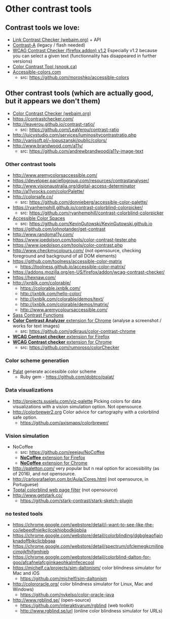 # Other contrast tools

## Contrast tools we love:
* [Link Contrast Checker (webaim.org)](https://webaim.org/resources/linkcontrastchecker/) + API
* [Contrast-A](http://www.dasplankton.de/ContrastA/) (legacy / flash needed)
* [WCAG Contrast Checker (firefox addon) v1.2](https://addons.mozilla.org/fr/firefox/addon/wcag-contrast-checker/versions/?page=1#version-1.2) Especially v1.2 because you can select a given text (functionnality has disappeared in further versions)
* [Color Contrast Tool (snook.ca)](http://snook.ca/technical/colour_contrast/colour.html)
* [Accessible-colors.com](http://accessible-colors.com/)
    * src: https://github.com/moroshko/accessible-colors

## Other contrast tools (which are actually good, but it appears we don't them)

* [Color Contrast Checker (webaim.org)](http://webaim.org/resources/contrastchecker/)
* https://contrastchecker.com/
* http://leaverou.github.io/contrast-ratio/
    * src: https://github.com/LeaVerou/contrast-ratio
* http://juicystudio.com/services/luminositycontrastratio.php
* http://vanisoft.pl/~lopuszanski/public/colors/
* http://www.brandwood.com/a11y/
    * src: https://github.com/andrewbrandwood/a11y-image-text

### Other contrast tools

* http://www.aremycolorsaccessible.com/
* https://developer.paciellogroup.com/resources/contrastanalyser/
* http://www.visionaustralia.org/digital-access-determinator
* http://a11yrocks.com/colorPalette/
* http://colorsafe.co/
    * src: https://github.com/donnieberg/accessible-color-palette/
* https://ryanhemphill.github.io/contrast-colorblind-colorpicker/
    * src: https://github.com/ryanhemphill/contrast-colorblind-colorpicker
* [Accessible Color Spaces](http://kevingutowski.github.io/color.html)
    * src: https://github.com/KevinGutowski/KevinGutowski.github.io
* https://github.com/johnotander/get-contrast
* http://www.randoma11y.com/
* https://www.joedolson.com/tools/color-contrast-tester.php
* https://www.joedolson.com/tools/color-contrast.php
* http://www.checkmycolours.com/ (not opensource, checking foreground and background of all DOM elements)
* https://github.com/toolness/accessible-color-matrix
    * https://toolness.github.io/accessible-color-matrix/
* https://addons.mozilla.org/en-US/firefox/addon/wcag-contrast-checker/
* https://hexnaw.com/
* http://jxnblk.com/colorable/
    * https://colorable.jxnblk.com/
    * http://jxnblk.com/hello-color/
    * http://jxnblk.com/colorable/demos/text/
    * http://jxnblk.com/colorable/demos/matrix/
    * http://www.aremycoloursaccessible.com/
* [Sass Contrast Functions](https://codepen.io/giana/project/full/ZWbGzD)
* [**Color Contrast Analyzer** extension for Chrome](https://chrome.google.com/webstore/detail/color-contrast-analyzer/dagdlcijhfbmgkjokkjicnnfimlebcll) (analyse a screenshot / works for text images)
    * src: https://github.com/gdkraus/color-contrast-chrome
* [**WCAG Contrast checker** extension for Firefox](https://addons.mozilla.org/fr/firefox/addon/wcag-contrast-checker/)
* [**WCAG Contrast checker** extension for Chrome](https://chrome.google.com/webstore/detail/wcag-contrast-checker/plnahcmalebffmaghcpcmpaciebdhgdf)
    * src: https://github.com/rumoroso/colorChecker



### Color scheme generation

* [Palat](https://dobtco.github.io/palat/) generate accessible color scheme
    * Ruby gem - https://github.com/dobtco/palat/

### Data visualizations
* http://projects.susielu.com/viz-palette Picking colors for data visualizations with a vision simulation option. Not opensource. 
* http://colorbrewer2.org  Color advice for cartography with a colorblind safe option.
  * https://github.com/axismaps/colorbrewer/

### Vision simulation

* NoCoffee
  - src: https://github.com/eeejay/NoCoffee
  - [**NoCoffee** extension for Firefox](https://addons.mozilla.org/en-US/firefox/addon/nocoffee/)
  - [**NoCoffee** extension for Chrome](https://chrome.google.com/webstore/detail/nocoffee/jjeeggmbnhckmgdhmgdckeigabjfbddl)
* http://paletton.com/ very popular but n real option for accessibility (as of 2016), and not opensource.
* http://carlosrafaelgn.com.br/Aula/Cores.html (not opensource, in Portuguese)
* [Toptal colorblind web page filter](https://www.toptal.com/designers/colorfilter) (not opensource)
* http://www.getstark.co/
    * https://github.com/stark-contrast/stark-sketch-plugin

### no tested tools
* https://chrome.google.com/webstore/detail/i-want-to-see-like-the-co/jebeedfnielkcjlcokhiobodkjjpbjia
* https://chrome.google.com/webstore/detail/colorblinding/dgbgleaofjainknadoffbjkclicbbgaa
* https://chrome.google.com/webstore/detail/spectrum/ofclemegkcmilinpcimpjkfhjfgmhieb
* https://chrome.google.com/webstore/detail/colorblind-dalton-for-goo/afcafnelafcgjinkaeohkalmfececool
* https://michelf.ca/projects/sim-daltonism/ color blindness simulator for Mac and iOS
  * https://github.com/michelf/sim-daltonism
* http://colororacle.org/  color blindness simulator for Linux, Mac and Windows)
  * https://github.com/nvkelso/color-oracle-java
* http://www.rgblind.se/ (open-source)
  * https://github.com/interaktivarum/rgblind (web toolkit)
  * http://www.rgblind.se/url (online color blindness simulator for URLs)



